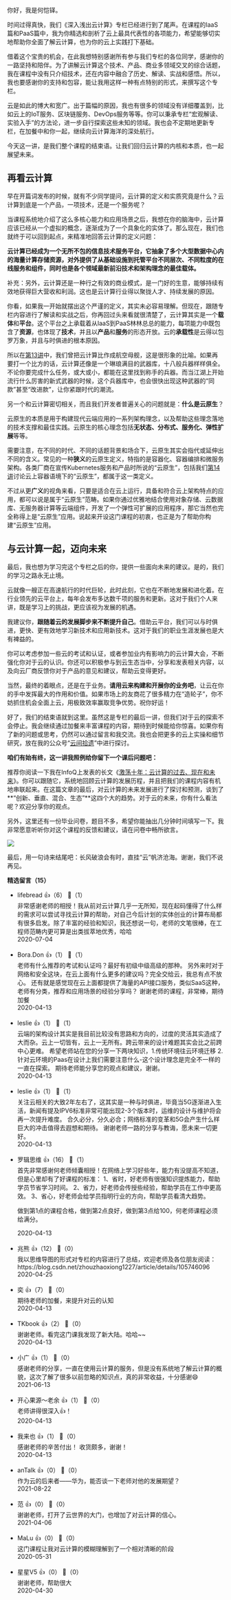 你好，我是何恺铎。

时间过得真快，我们《深入浅出云计算》专栏已经进行到了尾声。在课程的IaaS篇和PaaS篇中，我为你精选和剖析了云上最具代表性的各项能力，希望能够切实地帮助你全面了解云计算，也为你的云上实践打下基础。

借着这个宝贵的机会，在此我想特别感谢所有参与我们专栏的各位同学，感谢你的一路坚持和陪伴。为了讲解云计算这个技术、产品、商业多领域交叉的综合话题，我在课程中没有只介绍技术，还在内容中融合了历史、解读、实战和感悟。所以，我也要感谢你的支持和包容，能让我用这样一种有点特别的形式，来撰写这个专栏。

云是如此的博大和宽广。出于篇幅的原因，我也有很多的领域没有详细覆盖到，比如云上的IoT服务、区块链服务、DevOps服务等等。你可以秉承专栏“宏观解读、实验入手”的方法论，进一步自行探索这些未知的领域。我也会不定期地更新专栏，在加餐中和你一起，继续向云计算海洋的深处航行。

今天这一讲，是我们整个课程的结束语。让我们回归云计算的内核和本质，也一起展望未来。

## 再看云计算

早在开篇词发布的时候，就有不少同学提问，云计算的定义和实质究竟是什么？云计算到底是一个产品，一项技术，还是一个服务呢？

当课程系统地介绍了这么多核心能力和应用场景之后，我想在你的脑海中，云计算应该已经从一个虚拟的概念，逐渐成为了一个具象化的实体了。那么现在，我们也就终于可以回到起点，来精准地回答云计算的定义问题：

**云计算已经成为一个无所不包的信息技术服务平台，它抽象了多个大型数据中心内的海量计算存储资源，对外提供了从基础设施到托管平台不同层次、不同粒度的在线服务和组件，同时也是各个领域最新前沿技术和架构理念的最佳载体。**

补充：另外，云计算还是一种行之有效的商业模式，是一门好的生意，能够持续有效地获得巨大营收和利润。这也是云计算行业得以聚拢人才、持续发展的原因。

你看，如果我一开始就摆出这个严谨的定义，其实未必容易理解。但现在，跟随专栏内容进行了解读和实战之后，你再回过头来看就很清楚了，云计算其实是一个**载体**和**平台**。这个平台之上承载着从IaaS到PaaS林林总总的能力，每项能力中既包含了**资源**，也体现了**技术**，并且以**产品**和**服务**的形态开放。云的**承载性**是云得以包罗万象，并且与时俱进的根本原因。

所以在[第13讲](https://time.geekbang.org/column/article/218985)中，我们曾把云计算比作成航空母舰，这是很形象的比喻。如果再要打一个比方的话，云计算还像是一个琳琅满目的武器库，十八般兵器样样俱全。不论你要完成什么任务，或大或小，都能在这里找到称手的兵器。而当江湖上开始流行什么厉害的新式武器的时候，这个兵器库中，也会很快出现这种武器的“同款”甚至“改进款”，让你紧跟时代的潮流。

另一个和云计算密切相关，而且我们开发者普遍关心的问题就是：**什么是云原生**？

云原生的本质是用于构建现代云端应用的一系列架构理念，以及帮助这些理念落地的技术支撑和最佳实践。云原生的核心理念包括**无状态、分布式、服务化、弹性扩展**等等。

需要注意，在不同的时代、不同的话题背景和场合下，云原生其实会指代或延伸出不同的含义。常见的一种**狭义**的云原生定义，特指的是容器化、容器编排和微服务架构。各类厂商在宣传Kubernetes服务和产品时所说的“云原生”，包括我们[第14讲](https://time.geekbang.org/column/article/219793)讨论云上容器语境下的“云原生”，都属于这一类定义。

不过从更**广义**的视角来看，只要是适合在云上运行，具备和符合云上架构特点的应用，都可以说是属于“云原生”范畴。如果你通过优雅地结合使用对象存储、云数据库、无服务器计算等云端组件，开发了一个弹性可扩展的应用程序，那它当然也完全称得上是“云原生”应用。说起来开设这门课程的初衷，也正是为了帮助你构建“云原生”应用。

## 与云计算一起，迈向未来

最后，我也想为学习完这个专栏之后的你，提供一些面向未来的建议。是的，我们的学习之路永无止境。

云就像一艘正在高速航行的时代巨轮，此时此刻，它也在不断地发展和进化着。在行业领先的云平台上，每年会发布多达数千项的服务和更新。这对于我们个人来讲，既是学习上的挑战，更应该视为发展的机遇。

我建议你，**跟随着云的发展脚步来不断提升自己**。借助云平台，我们可以与时俱进，更快、更有效地学习新技术和应用新技术。这对于我们的职业生涯发展也是大有裨益的。

你可以考虑参加一些云的考试和认证，或者参加业内有影响力的云计算大会，不断强化你对于云的认识。你还可以积极参与到云生态当中，分享和发表相关内容，以及向云厂商反馈你对于产品的意见和建议，帮助云变得更好。

当然，最终的着眼点，还是在于业务。**请用云来构建和开展你的业务吧**，让云在你的手中发挥最大的作用和价值。如果市场上的友商花了很多精力在“造轮子”，你不妨抓住机会全面上云，用极致效率赢取竞争优势。祝你好运！

好了，我们的结束语就到这里。虽然这是专栏的最后一讲，但我们对于云的探索不会停止。我会继续通过加餐来丰富课程的内容，期待到时候能给你惊喜。如果你有了新的问题或思考，仍然可以通过留言和我交流。我也会把更多的云上实操和细节研究，放在我的公众号“[云间拾遗](https://www.cnblogs.com/yunjianshiyi/)”中进行探讨。

**咱们有始有终，这一讲我照例给你留下一个课后问题吧：**

推荐你阅读一下我在InfoQ上发表的长文《[激荡十年：云计算的过去、现在和未来](https://mp.weixin.qq.com/s/AZV2ejFGjDnJ_488XoUWYA)》。你可以跟随它，系统地回顾云计算的发展历程，并且把我们的课程内容有机地串联起来。在这篇文章的最后，对云计算的未来发展进行了探讨和预测，谈到了**“创新、垂直、混合、生态”**这四个大的趋势。对于云的未来，你有什么看法呢？欢迎分享你的观点。

另外，这里还有一份毕业问卷，题目不多，希望你能抽出几分钟时间填写一下。我非常愿意听听你对这个课程的反馈和建议，请在问卷中畅所欲言。

[![](https://static001.geekbang.org/resource/image/39/e8/3950da3c48fb3e2f896daaf4aa24d1e8.jpg?wh=1142%2A801)](https://jinshuju.net/f/SvyRfJ)

最后，用一句诗来结尾吧：长风破浪会有时，直挂“云”帆济沧海。谢谢，我们不说再见。
<div><strong>精选留言（15）</strong></div><ul>
<li><span>lifebread</span> 👍（6） 💬（1）<div>非常感谢老师的相授！我从前对云计算几乎一无所知，现在起码懂得了什么样的需求可以尝试寻找云计算的帮助，对自己今后计划的实体创业的计算布局都有很多启发。除了丰富的经验和知识，我还想说一句，老师的文笔很棒，在工程师范畴内更可算是出类拔萃地优秀，哈哈</div>2020-07-04</li><br/><li><span>Bora.Don</span> 👍（1） 💬（1）<div>老师有什么推荐的考试和认证吗？最好有初级中级高级的那种。
另外来时对于网络和安全这块，在云上面有什么更多的建议吗？完全交给云，我总有点不放心。
还有就是感觉现在云上面都提供了海量的API接口服务，类似SaaS这种，老师有分类，推荐和应用场景的经验分享吗？
谢谢老师的课程，非常棒，期待加餐</div>2020-04-13</li><br/><li><span>leslie</span> 👍（1） 💬（1）<div>云端的架构设计其实是我目前比较没有思路和方向的，过度的灵活其实造成了大而杂。云上一切皆有，云上一无所有。跨云带来的设计难题其实会比之前跨中心更难。
希望老师站在您的分享一下两块知识，1.传统环境往云环境迁移 2.针对云环境的Paas在设计上我们需要注意什么-这个设计理念是完全不一样的一直在探索。
期待老师能分享您的观点和建议，谢谢。</div>2020-04-13</li><br/><li><span>leslie</span> 👍（1） 💬（1）<div>关注云相关的大致2年左右了，这其实是一种与时俱进，毕竟当5G逐渐进入生活，新闻有提及IPV6标准非常可能出现2-3个版本时，运维的设计与维护将会再一次提升难度。
合久必分，分久必合；网络标准的变革和5G会产生什么样巨大的冲击值得去遐想和期待。
谢谢老师一路的分享与教诲，愿未来一切更好。</div>2020-04-13</li><br/><li><span>罗辑思维</span> 👍（16） 💬（1）<div>首先非常感谢何老师倾囊相授！在网络上学习好些年，能力有没提高不知道，但是心里却有了好课程的标准：
1、省时，好老师有很强知识提炼能力，帮助学员节省学习时间。
2、省力，好老师会传授些经验，帮助学员在工作中更高效。
3、省心，好老师会给学员指明行业的方向，帮助学员看清大趋势。


做到第1点的课程合格，做到第2点良好，做到第3点给100，何老师课程必须给满分。</div>2020-04-13</li><br/><li><span>兆熊</span> 👍（12） 💬（0）<div>我以思维导图的形式对专栏的内容进行了总结，欢迎老师及各位朋友阅读：https:&#47;&#47;blog.csdn.net&#47;zhouzhaoxiong1227&#47;article&#47;details&#47;105746096</div>2020-04-25</li><br/><li><span>奕</span> 👍（7） 💬（0）<div>期待老师的加餐，来提升对云的认知</div>2020-04-13</li><br/><li><span>TKbook</span> 👍（2） 💬（0）<div>谢谢老师。看完这门课我发现了新大陆。哈哈~~</div>2020-04-13</li><br/><li><span>小广</span> 👍（1） 💬（0）<div>感谢老师的分享，一直在使用云计算的服务，但是没有系统地了解云计算的概貌，这次了解了很多以前忽略的知识点，真的非常收益，十分感谢😄</div>2021-06-13</li><br/><li><span>开心果源～老余</span> 👍（1） 💬（0）<div>老师讲得很深入👍！</div>2020-04-13</li><br/><li><span>我来也</span> 👍（1） 💬（0）<div>感谢老师的辛苦付出！
收货颇多，谢谢！</div>2020-04-13</li><br/><li><span>anTalk</span> 👍（0） 💬（0）<div>作为云的后来者——华为，能否谈一下老师对他的发展期望？</div>2021-08-22</li><br/><li><span>范</span> 👍（0） 💬（0）<div>谢谢老师，打开了云世界的大门，也增加了对云计算的信心。</div>2021-04-06</li><br/><li><span>MaLu</span> 👍（0） 💬（0）<div>这门课程让我对云计算的模糊理解到了一个相对清晰的阶段</div>2020-05-31</li><br/><li><span>星星V5</span> 👍（0） 💬（0）<div>谢谢老师，帮助很大</div>2020-04-30</li><br/>
</ul>